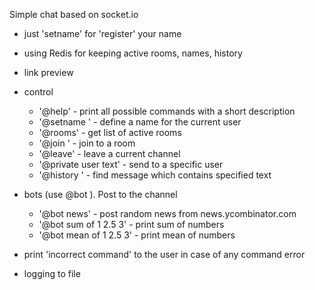 Simple chat based on socket.io

- just 'setname' for 'register' your name
- using Redis for keeping active rooms, names, history
- link preview

- control
    - '@help' - print all possible commands with a short description
    - '@setname <name>' - define a name for the current user
    - '@rooms' - get list of active rooms    
    - '@join <channel-name>' - join to a room
    - '@leave' - leave a current channel
    - '@private user text' - send to a specific user
    - '@history <text>' - find message which contains specified text

- bots (use @bot <command>). Post to the channel    
    - '@bot news' - post random news from news.ycombinator.com
    - '@bot sum of 1 2.5 3' - print sum of numbers
    - '@bot mean of 1 2.5 3' - print mean of numbers

- print 'incorrect command' to the user in case of any command error
- logging to file
